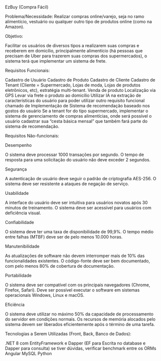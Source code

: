 
EzBuy (Compra Fácil)

Problema/Necessidade:
Realizar compras online/varejo, seja no ramo alimentício, vestuário ou qualquer outro tipo de produtos online (como na Amazon).

Objetivo:

Facilitar os usuários de diversos tipos a realizarem suas compras e receberem em domicílio, principalmente alimentício (há pessoas que precisam de Uber para trazerem suas compras dos supermercados), o sistema terá que implementar um sistema de frete.

Requisitos Funcionais:

Cadastro de Usuário
Cadastro de Produto
Cadastro de Cliente
Cadastro de Tenant (Cliente = Supermercado, Lojas de moda, Lojas de produtos eletrônicos, etc), estratégia multi-tenant.
Venda de produto
Localização via GPS
Levar via frete o produto ao domicílio
Utilizar IA na extração de características do usuário para poder utilizar outro requisito funcional chamado de Implementação de Sistema de recomendação baseado nos gostos do usuário
Se a tenant for do tipo supermercado, implementar o sistema de gerenciamento de compras alimentícias, onde será possível o usuário cadastrar sua “cesta básica mensal” que também fará parte do sistema de recomendação.

Requisitos Não-funcionais:

Desempenho

O sistema deve processar 1000 transações por segundo.
O tempo de resposta para uma solicitação do usuário não deve exceder 2 segundos.

Segurança

A autenticação de usuário deve seguir o padrão de criptografia AES-256.
O sistema deve ser resistente a ataques de negação de serviço.

Usabilidade

A interface do usuário deve ser intuitiva para usuários novatos após 30 minutos de treinamento.
O sistema deve ser acessível para usuários com deficiência visual.

Confiabilidade

O sistema deve ter uma taxa de disponibilidade de 99,9%.
O tempo médio entre falhas (MTBF) deve ser de pelo menos 10.000 horas.

Manutenibilidade

As atualizações de software não devem interromper mais de 10% das funcionalidades existentes.
O código-fonte deve ser bem documentado, com pelo menos 80% de cobertura de documentação.

Portabilidade

O sistema deve ser compatível com os principais navegadores (Chrome, Firefox, Safari).
Deve ser possível executar o software em sistemas operacionais Windows, Linux e macOS.

Eficiência

O sistema deve utilizar no máximo 50% da capacidade de processamento do servidor em condições normais.
Os recursos de memória alocados pelo sistema devem ser liberados eficientemente após o término de uma tarefa.

Tecnologias a Serem Utilizadas (Front, Back, Banco de Dados):

.NET 8 com EntityFramework e Dapper (EF para Escrita no database e Dapper para consulta) se tiver dúvidas, verificar benchmark entre os ORMs
Angular
MySQL
Python

